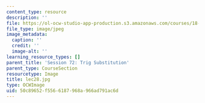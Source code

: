 ```yaml
---
content_type: resource
description: ''
file: https://ol-ocw-studio-app-production.s3.amazonaws.com/courses/18-01sc-single-variable-calculus-fall-2010/50c89652f5566187968a966ad791ac6d_lec28.jpg
file_type: image/jpeg
image_metadata:
  caption: ''
  credit: ''
  image-alt: ''
learning_resource_types: []
parent_title: 'Session 72: Trig Substitution'
parent_type: CourseSection
resourcetype: Image
title: lec28.jpg
type: OCWImage
uid: 50c89652-f556-6187-968a-966ad791ac6d
---
```

